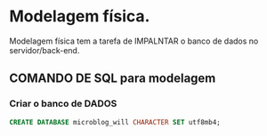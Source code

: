 # Modelagem física.

Modelagem física tem a tarefa de IMPALNTAR o banco de dados no servidor/back-end.

## COMANDO DE SQL para modelagem

### Criar o banco de DADOS

```sql
CREATE DATABASE microblog_will CHARACTER SET utf8mb4;

```
